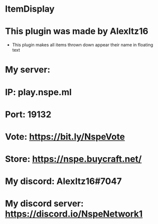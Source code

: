 # ItemDisplay

# This plugin was made by AlexItz16

- This plugin makes all items thrown down appear their name in floating text


# My server:

# IP: play.nspe.ml
# Port: 19132
# Vote: https://bit.ly/NspeVote
# Store: https://nspe.buycraft.net/


# My discord: AlexItz16#7047


# My discord server: https://discord.io/NspeNetwork1
